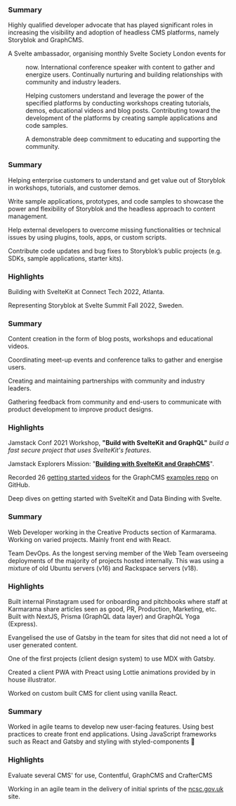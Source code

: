 <script lang="ts">
  import { DD, Collapse, RoleDetails } from '$lib/components'
</script>

<RoleDetails 
  position="Consultant"
  company="OES Technology"
  startDate="2021-04-26"
  endDate="" 
/>

<section class='all-prose mb-8'>

### Summary

Highly qualified developer advocate that has played significant roles
in increasing the visibility and adoption of headless CMS platforms,
namely Storyblok and GraphCMS.

A Svelte ambassador, organising monthly Svelte Society London events
for <DD date_from="2021-03-14" /> now. International conference
speaker with content to gather and energize users. Continually
nurturing and building relationships with community and industry
leaders.

Helping customers understand and leverage the power of the specified
platforms by conducting workshops creating tutorials, demos,
educational videos and blog posts. Contributing toward the development
of the platforms by creating sample applications and code samples.

A demonstrable deep commitment to educating and supporting the
community.

</section>

<span class="divider before:bg-primary after:bg-primary mb-10 print:mb-0" />

<RoleDetails 
  position="Developer Relations Engineer"
  company="Storyblok"
  startDate="2022-08-22"
  endDate="" 
/>

<section class='all-prose mb-8'>

### Summary

Helping enterprise customers to understand and get value out of
Storyblok in workshops, tutorials, and customer demos.

Write sample applications, prototypes, and code samples to showcase
the power and flexibility of Storyblok and the headless approach to
content management.

Help external developers to overcome missing functionalities or
technical issues by using plugins, tools, apps, or custom scripts.

Contribute code updates and bug fixes to Storyblok’s public projects
(e.g. SDKs, sample applications, starter kits).

### Highlights

Building with SvelteKit at Connect Tech 2022, Atlanta.

Representing Storyblok at Svelte Summit Fall 2022, Sweden.

</section>

<span class="divider before:bg-primary after:bg-primary mb-10 print:mb-0" />

<RoleDetails 
  position="Developer Advocate"
  company="GraphCMS"
  startDate="2021-04-26"
  endDate="2022-07-30" 
/>

<section class='all-prose mb-8'>

### Summary

Content creation in the form of blog posts, workshops and educational
videos.

Coordinating meet-up events and conference talks to gather and
energise users.

Creating and maintaining partnerships with community and industry
leaders.

Gathering feedback from community and end-users to communicate with
product development to improve product designs.

### Highlights

Jamstack Conf 2021 Workshop, **"Build with SvelteKit and GraphQL"**
_build a fast secure project that uses SvelteKit's features_.

Jamstack Explorers Mission: "**[Building with SvelteKit and
GraphCMS]**".

Recorded 26 [getting started videos] for the GraphCMS [examples repo]
on GitHub.

Deep dives on getting started with SvelteKit and Data Binding with
Svelte.

</section>

<span class="divider before:bg-primary after:bg-primary mb-10 print:mb-0" />

<!-- Links -->

[building with sveltekit and graphcms]:
	https://explorers.netlify.com/learn/building-with-sveltekit-and-graphcms
[getting started videos]:
	https://www.youtube.com/watch?v=C8M-JhhYaBs&list=PL5SvzogSTpeH1Szqw4tPi9ZfgXDbY8GU-
[examples repo]: https://github.com/GraphCMS/graphcms-examples/

<RoleDetails 
  position="Web Developer"
  company="Karmarama"
  startDate="2018-09-03"
  endDate="2021-04-23" 
/>

<section class='all-prose mb-8'>

### Summary

Web Developer working in the Creative Products section of Karmarama.
Working on varied projects. Mainly front end with React.

Team DevOps. As the longest serving member of the Web Team overseeing
deployments of the majority of projects hosted internally. This was
using a mixture of old Ubuntu servers (v16) and Rackspace servers
(v18).

### Highlights

Built internal Pinstagram used for onboarding and pitchbooks where
staff at Karmarama share articles seen as good, PR, Production,
Marketing, etc. Built with NextJS, Prisma (GraphQL data layer) and
GraphQL Yoga (Express).

Evangelised the use of Gatsby in the team for sites that did not need
a lot of user generated content.

One of the first projects (client design system) to use MDX with
Gatsby.

Created a client PWA with Preact using Lottie animations provided by
in house illustrator.

Worked on custom built CMS for client using vanilla React.

</section>

<span class="divider before:bg-primary after:bg-primary mb-10 print:mb-0" />

<RoleDetails 
  position="Front-End Developer"
  company="Zaizi"
  startDate="2018-03-08"
  endDate="2018-08-31" 
/>

<section class='all-prose mb-8'>

### Summary

Worked in agile teams to develop new user-facing features. Using best
practices to create front end applications. Using JavaScript
frameworks such as React and Gatsby and styling with styled-components
💅

### Highlights

Evaluate several CMS' for use, Contentful, GraphCMS and CrafterCMS

Working in an agile team in the delivery of initial sprints of the
[ncsc.gov.uk](https://ncsc.gov.uk) site.

</section>

<span class="divider before:bg-primary after:bg-primary mb-10 print:mb-0" />

